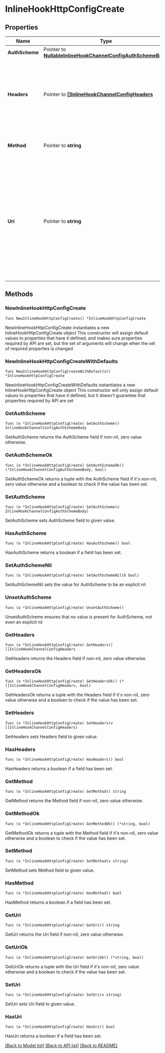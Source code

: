 # InlineHookHttpConfigCreate

## Properties

Name | Type | Description | Notes
------------ | ------------- | ------------- | -------------
**AuthScheme** | Pointer to [**NullableInlineHookChannelConfigAuthSchemeBody**](InlineHookChannelConfigAuthSchemeBody.md) |  | [optional] 
**Headers** | Pointer to [**[]InlineHookChannelConfigHeaders**](InlineHookChannelConfigHeaders.md) | An optional list of key/value pairs for headers that you can send with the request to the external service. | [optional] 
**Method** | Pointer to **string** | The method of the Okta inline hook request | [optional] 
**Uri** | Pointer to **string** | The external service endpoint that executes the inline hook handler. It must begin with &#x60;https://&#x60; and be reachable by Okta. No white space is allowed in the URI. | [optional] 

## Methods

### NewInlineHookHttpConfigCreate

`func NewInlineHookHttpConfigCreate() *InlineHookHttpConfigCreate`

NewInlineHookHttpConfigCreate instantiates a new InlineHookHttpConfigCreate object
This constructor will assign default values to properties that have it defined,
and makes sure properties required by API are set, but the set of arguments
will change when the set of required properties is changed

### NewInlineHookHttpConfigCreateWithDefaults

`func NewInlineHookHttpConfigCreateWithDefaults() *InlineHookHttpConfigCreate`

NewInlineHookHttpConfigCreateWithDefaults instantiates a new InlineHookHttpConfigCreate object
This constructor will only assign default values to properties that have it defined,
but it doesn't guarantee that properties required by API are set

### GetAuthScheme

`func (o *InlineHookHttpConfigCreate) GetAuthScheme() InlineHookChannelConfigAuthSchemeBody`

GetAuthScheme returns the AuthScheme field if non-nil, zero value otherwise.

### GetAuthSchemeOk

`func (o *InlineHookHttpConfigCreate) GetAuthSchemeOk() (*InlineHookChannelConfigAuthSchemeBody, bool)`

GetAuthSchemeOk returns a tuple with the AuthScheme field if it's non-nil, zero value otherwise
and a boolean to check if the value has been set.

### SetAuthScheme

`func (o *InlineHookHttpConfigCreate) SetAuthScheme(v InlineHookChannelConfigAuthSchemeBody)`

SetAuthScheme sets AuthScheme field to given value.

### HasAuthScheme

`func (o *InlineHookHttpConfigCreate) HasAuthScheme() bool`

HasAuthScheme returns a boolean if a field has been set.

### SetAuthSchemeNil

`func (o *InlineHookHttpConfigCreate) SetAuthSchemeNil(b bool)`

 SetAuthSchemeNil sets the value for AuthScheme to be an explicit nil

### UnsetAuthScheme
`func (o *InlineHookHttpConfigCreate) UnsetAuthScheme()`

UnsetAuthScheme ensures that no value is present for AuthScheme, not even an explicit nil
### GetHeaders

`func (o *InlineHookHttpConfigCreate) GetHeaders() []InlineHookChannelConfigHeaders`

GetHeaders returns the Headers field if non-nil, zero value otherwise.

### GetHeadersOk

`func (o *InlineHookHttpConfigCreate) GetHeadersOk() (*[]InlineHookChannelConfigHeaders, bool)`

GetHeadersOk returns a tuple with the Headers field if it's non-nil, zero value otherwise
and a boolean to check if the value has been set.

### SetHeaders

`func (o *InlineHookHttpConfigCreate) SetHeaders(v []InlineHookChannelConfigHeaders)`

SetHeaders sets Headers field to given value.

### HasHeaders

`func (o *InlineHookHttpConfigCreate) HasHeaders() bool`

HasHeaders returns a boolean if a field has been set.

### GetMethod

`func (o *InlineHookHttpConfigCreate) GetMethod() string`

GetMethod returns the Method field if non-nil, zero value otherwise.

### GetMethodOk

`func (o *InlineHookHttpConfigCreate) GetMethodOk() (*string, bool)`

GetMethodOk returns a tuple with the Method field if it's non-nil, zero value otherwise
and a boolean to check if the value has been set.

### SetMethod

`func (o *InlineHookHttpConfigCreate) SetMethod(v string)`

SetMethod sets Method field to given value.

### HasMethod

`func (o *InlineHookHttpConfigCreate) HasMethod() bool`

HasMethod returns a boolean if a field has been set.

### GetUri

`func (o *InlineHookHttpConfigCreate) GetUri() string`

GetUri returns the Uri field if non-nil, zero value otherwise.

### GetUriOk

`func (o *InlineHookHttpConfigCreate) GetUriOk() (*string, bool)`

GetUriOk returns a tuple with the Uri field if it's non-nil, zero value otherwise
and a boolean to check if the value has been set.

### SetUri

`func (o *InlineHookHttpConfigCreate) SetUri(v string)`

SetUri sets Uri field to given value.

### HasUri

`func (o *InlineHookHttpConfigCreate) HasUri() bool`

HasUri returns a boolean if a field has been set.


[[Back to Model list]](../README.md#documentation-for-models) [[Back to API list]](../README.md#documentation-for-api-endpoints) [[Back to README]](../README.md)


